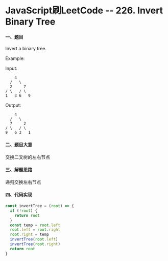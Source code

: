 # JavaScript刷LeetCode -- 226. Invert Binary Tree

#### 一、题目

  Invert a binary tree.

  Example:

  Input:

        4
      /   \
      2     7
    / \   / \
    1   3 6   9
  Output:

        4
      /   \
      7     2
    / \   / \
    9   6 3   1

#### 二、题目大意

  交换二叉树的左右节点

#### 三、解题思路

  递归交换左右节点

#### 四、代码实现

```JavaScript
const invertTree = (root) => {
  if (!root) {
    return root
  }
  const temp = root.left
  root.left = root.right
  root.right = temp
  invertTree(root.left)
  invertTree(root.right)
  return root
}
```